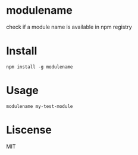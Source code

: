 # modulename

check if a module name is available in npm registry

# Install

`npm install -g modulename`

# Usage

```
modulename my-test-module
```

# Liscense

MIT
